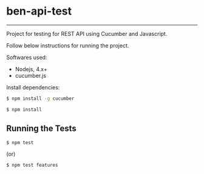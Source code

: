 # ben-api-test
---------------

Project for testing for REST API using Cucumber and Javascript.

Follow below instructions for running the project.


Softwares used:
- Nodejs, 4.x+
- cucumber.js 

Install dependencies:
```bash
$ npm install -g cucumber
```

```bash
$ npm install
```

##  Running the Tests
```bash
$ npm test
```

(or)

```bash
$ npm test features
```

